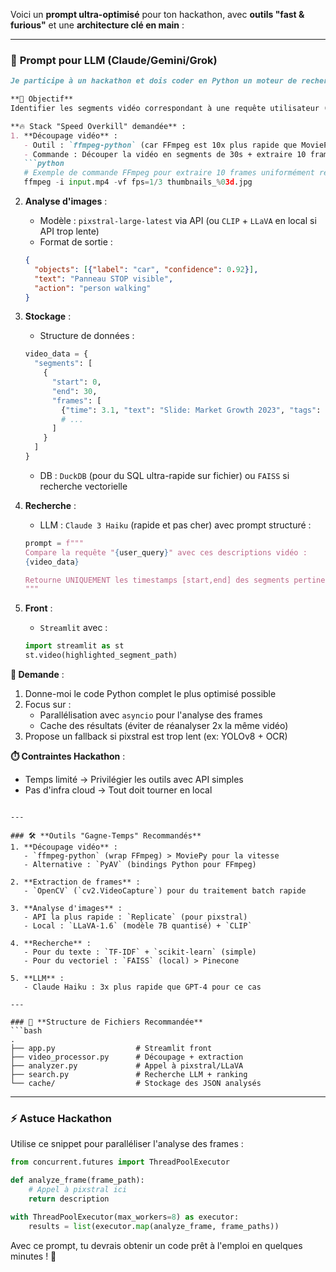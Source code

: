 Voici un **prompt ultra-optimisé** pour ton hackathon, avec **outils "fast & furious"** et une **architecture clé en main** :

---

### 🚀 **Prompt pour LLM (Claude/Gemini/Grok)**  
```markdown
Je participe à un hackathon et dois coder en Python un moteur de recherche vidéo avec cette architecture :

**📌 Objectif**  
Identifier les segments vidéo correspondant à une requête utilisateur (ex: "Montre-moi les slides avec des graphiques") en analysant des frames.

**🔥 Stack "Speed Overkill" demandée** :  
1. **Découpage vidéo** :  
   - Outil : `ffmpeg-python` (car FFmpeg est 10x plus rapide que MoviePy)  
   - Commande : Découper la vidéo en segments de 30s + extraire 10 frames/segment  
   ```python
   # Exemple de commande FFmpeg pour extraire 10 frames uniformément réparties
   ffmpeg -i input.mp4 -vf fps=1/3 thumbnails_%03d.jpg
   ```

2. **Analyse d'images** :  
   - Modèle : `pixstral-large-latest` via API (ou `CLIP` + `LLaVA` en local si API trop lente)  
   - Format de sortie :  
   ```json
   {
     "objects": [{"label": "car", "confidence": 0.92}],
     "text": "Panneau STOP visible",
     "action": "person walking"
   }
   ```

3. **Stockage** :  
   - Structure de données :  
   ```python
   video_data = {
     "segments": [
       {
         "start": 0, 
         "end": 30,
         "frames": [
           {"time": 3.1, "text": "Slide: Market Growth 2023", "tags": ["chart", "blue"]},
           # ...
         ]
       }
     ]
   }
   ```
   - DB : `DuckDB` (pour du SQL ultra-rapide sur fichier) ou `FAISS` si recherche vectorielle

4. **Recherche** :  
   - LLM : `Claude 3 Haiku` (rapide et pas cher) avec prompt structuré :  
   ```python
   prompt = f"""
   Compare la requête "{user_query}" avec ces descriptions vidéo :
   {video_data}

   Retourne UNIQUEMENT les timestamps [start,end] des segments pertinents, triés par pertinence.
   """
   ```

5. **Front** :  
   - `Streamlit` avec :  
   ```python
   import streamlit as st
   st.video(highlighted_segment_path)
   ```

**🎯 Demande** :  
1. Donne-moi le code Python complet le plus optimisé possible  
2. Focus sur :  
   - Parallélisation avec `asyncio` pour l'analyse des frames  
   - Cache des résultats (éviter de réanalyser 2x la même vidéo)  
3. Propose un fallback si pixstral est trop lent (ex: YOLOv8 + OCR)  

**⏱️ Contraintes Hackathon** :  
- Temps limité → Privilégier les outils avec API simples  
- Pas d'infra cloud → Tout doit tourner en local  
```  

---

### 🛠️ **Outils "Gagne-Temps" Recommandés**  
1. **Découpage vidéo** :  
   - `ffmpeg-python` (wrap FFmpeg) > MoviePy pour la vitesse  
   - Alternative : `PyAV` (bindings Python pour FFmpeg)  

2. **Extraction de frames** :  
   - `OpenCV` (`cv2.VideoCapture`) pour du traitement batch rapide  

3. **Analyse d'images** :  
   - API la plus rapide : `Replicate` (pour pixstral)  
   - Local : `LLaVA-1.6` (modèle 7B quantisé) + `CLIP`  

4. **Recherche** :  
   - Pour du texte : `TF-IDF` + `scikit-learn` (simple)  
   - Pour du vectoriel : `FAISS` (local) > Pinecone  

5. **LLM** :  
   - Claude Haiku : 3x plus rapide que GPT-4 pour ce cas  

---

### 📂 **Structure de Fichiers Recommandée**  
```bash
.
├── app.py                  # Streamlit front
├── video_processor.py      # Découpage + extraction
├── analyzer.py             # Appel à pixstral/LLaVA
├── search.py               # Recherche LLM + ranking
└── cache/                  # Stockage des JSON analysés
```

---

### ⚡ **Astuce Hackathon**  
Utilise ce snippet pour paralléliser l'analyse des frames :  
```python
from concurrent.futures import ThreadPoolExecutor

def analyze_frame(frame_path):
    # Appel à pixstral ici
    return description

with ThreadPoolExecutor(max_workers=8) as executor:
    results = list(executor.map(analyze_frame, frame_paths))
```

Avec ce prompt, tu devrais obtenir un code prêt à l'emploi en quelques minutes ! 🚀
